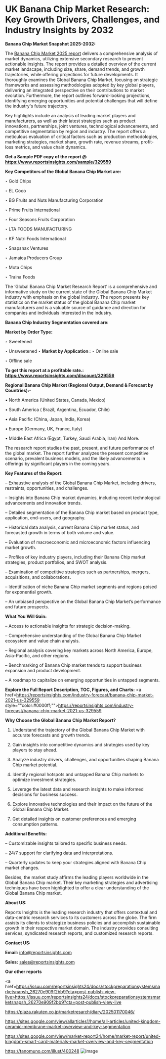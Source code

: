 # UK Banana Chip Market Research: Key Growth Drivers, Challenges, and Industry Insights by 2032

<strong>Banana Chip Market Snapshot 2025-2032:</strong>

The <a href=https://www.reportsinsights.com/sample/329559>Banana Chip Market 2025 report</a> delivers a comprehensive analysis of market dynamics, utilizing extensive secondary research to present actionable insights. The report provides a detailed overview of the current market landscape, including size, share, demand trends, and growth trajectories, while offering projections for future developments. It thoroughly examines the Global Banana Chip Market, focusing on strategic frameworks and assessing methodologies adopted by key global players, delivering an integrated perspective on their contributions to market evolution. Furthermore, the report outlines forward-looking projections, identifying emerging opportunities and potential challenges that will define the industry's future trajectory.

Key highlights include an analysis of leading market players and manufacturers, as well as their latest strategies such as product innovations, partnerships, joint ventures, technological advancements, and competitive segmentation by region and industry. The report offers a meticulous evaluation of critical factors such as production methodologies, marketing strategies, market share, growth rate, revenue streams, profit-loss metrics, and value chain dynamics.

<strong>Get a Sample PDF copy of the report @ <a href=https://www.reportsinsights.com/sample/329559 style=color:#0000ff;>https://www.reportsinsights.com/sample/329559</a></strong>

<strong>Key Competitors of the Global Banana Chip Market are:</strong>

‣ Gold Chips

‣ EL Coco

‣ BG Fruits and Nuts Manufacturing Corporation

‣ Prime Fruits International

‣ Four Seasons Fruits Corporation

‣ LTA FOODS MANUFACTURING

‣ KF Nutri Foods International

‣ Snapsnax Ventures

‣ Jamaica Producers Group

‣ Mota Chips

‣ Traina Foods

The ‘Global Banana Chip Market Research Report’ is a comprehensive and informative study on the current state of the Global Banana Chip Market industry with emphasis on the global industry. The report presents key statistics on the market status of the global Banana Chip market manufacturers and is a valuable source of guidance and direction for companies and individuals interested in the industry.

<strong>Banana Chip Industry Segmentation covered are:</strong>

<strong>Market by Order Type: </strong>

‣ Sweetened

‣ Unsweetened
‣ 
<strong>Market by Application :</strong>
‣ Online sale

‣ Offline sale

<strong>To get this report at a profitable rate.: <a href=https://www.reportsinsights.com/discount/329559 style=color:#0000ff;>https://www.reportsinsights.com/discount/329559</a></strong>

<strong>Regional Banana Chip Market (Regional Output, Demand &amp; Forecast by Countries):-</strong>

• North America (United States, Canada, Mexico)

• South America ( Brazil, Argentina, Ecuador, Chile)

• Asia Pacific (China, Japan, India, Korea)

• Europe (Germany, UK, France, Italy)

• Middle East Africa (Egypt, Turkey, Saudi Arabia, Iran) And More.

The research report studies the past, present, and future performance of the global market. The report further analyzes the present competitive scenario, prevalent business models, and the likely advancements in offerings by significant players in the coming years.

<strong>Key Features of the Report:</strong>

– Exhaustive analysis of the Global Banana Chip Market, including drivers, restraints, opportunities, and challenges.

– Insights into Banana Chip market dynamics, including recent technological advancements and innovation trends.

– Detailed segmentation of the Banana Chip market based on product type, application, end-users, and geography.

– Historical data analysis, current Banana Chip market status, and forecasted growth in terms of both volume and value.

– Evaluation of macroeconomic and microeconomic factors influencing market growth.

– Profiles of key industry players, including their Banana Chip market strategies, product portfolios, and SWOT analysis.

– Examination of competitive strategies such as partnerships, mergers, acquisitions, and collaborations.

– Identification of niche Banana Chip market segments and regions poised for exponential growth.

– An unbiased perspective on the Global Banana Chip Market’s performance and future prospects.

<strong>What You Will Gain:</strong>

– Access to actionable insights for strategic decision-making.

– Comprehensive understanding of the Global Banana Chip Market ecosystem and value chain analysis.

– Regional analysis covering key markets across North America, Europe, Asia-Pacific, and other regions.

– Benchmarking of Banana Chip market trends to support business expansion and product development.

– A roadmap to capitalize on emerging opportunities in untapped segments.

<strong>Explore the Full Report Description, TOC, Figures, and Charts:</strong>
<a href=https://reportsinsights.com/industry-forecast/banana-chip-market-2021-us-329559 style=""color:#0000ff;"">https://reportsinsights.com/industry-forecast/banana-chip-market-2021-us-329559</a>

<strong>Why Choose the Global Banana Chip Market Report?</strong>

1. Understand the trajectory of the Global Banana Chip Market with accurate forecasts and growth trends.

2. Gain insights into competitive dynamics and strategies used by key players to stay ahead.

3. Analyze industry drivers, challenges, and opportunities shaping Banana Chip market potential.

4. Identify regional hotspots and untapped Banana Chip markets to optimize investment strategies.

5. Leverage the latest data and research insights to make informed decisions for business success.

6. Explore innovative technologies and their impact on the future of the Global Banana Chip Market.

7. Get detailed insights on customer preferences and emerging consumption patterns.

<strong>Additional Benefits:</strong>

– Customizable insights tailored to specific business needs.

– 24/7 support for clarifying data and interpretations.

– Quarterly updates to keep your strategies aligned with Banana Chip market changes.

Besides, the market study affirms the leading players worldwide in the Global Banana Chip market. Their key marketing strategies and advertising techniques have been highlighted to offer a clear understanding of the Global Banana Chip market.

<strong><strong>About US</strong>:</strong>

Reports Insights is the leading research industry that offers contextual and data-centric research services to its customers across the globe. The firm assists its clients to strategize business policies and accomplish sustainable growth in their respective market domain. The industry provides consulting services, syndicated research reports, and customized research reports.

<strong>Contact US:</strong>

<p class=><b>Email:</b> <a href=mailto:info@reportsinsights.com>info@reportsinsights.com</a></p>
<p class=><b>Sales:</b> <a href=mailto:sales@reportsinsights.com>sales@reportsinsights.com</a></p>

<strong>Our other reports</strong>

<a href=https://issuu.com/reportsinsights24/docs/stockpreparationsystemsmarketsnapsh_26270e909f2bb9?cta=post-publish-view-live>https://issuu.com/reportsinsights24/docs/stockpreparationsystemsmarketsnapsh_26270e909f2bb9?cta=post-publish-view-live</a>

<a href=https://plaza.rakuten.co.jp/marketresarch/diary/202501170046/>https://plaza.rakuten.co.jp/marketresarch/diary/202501170046/</a>

<a href=https://sites.google.com/view/allarticles1/home/all-articles/united-kingdom-ceramic-membrane-market-overview-and-key-segmentation>https://sites.google.com/view/allarticles1/home/all-articles/united-kingdom-ceramic-membrane-market-overview-and-key-segmentation</a>

<a href=https://sites.google.com/view/market-report24/home/market-report/united-kingdom-smart-card-materials-market-overview-and-key-segmentation>https://sites.google.com/view/market-report24/home/market-report/united-kingdom-smart-card-materials-market-overview-and-key-segmentation</a>

<a href=https://tanomuno.com/illust/400248>https://tanomuno.com/illust/400248</a>
![image](https://github.com/user-attachments/assets/fa6a4f14-3290-4393-b23f-56c907ee3e27)
